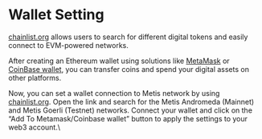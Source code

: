 # Wallet Setting

[chainlist.org](https://chainlist.org/) allows users to search for different digital tokens and easily connect to EVM-powered networks.&#x20;

After creating an Ethereum wallet using solutions like [MetaMask](https://metamask.io/) or [CoinBase wallet](https://www.coinbase.com/wallet), you can transfer coins and spend your digital assets on other platforms.&#x20;

Now, you can set a wallet connection to Metis network by using[ chainlist.org](https://chainlist.org/). Open the link and search for the Metis Andromeda (Mainnet) and Metis Goerli (Testnet) networks. Connect your wallet and click on the “Add To Metamask/Coinbase wallet” button to apply the settings to your web3 account.\
